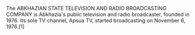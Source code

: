 The ABKHAZIAN STATE TELEVISION AND RADIO BROADCASTING COMPANY is Abkhazia's public television and radio broadcaster, founded in 1976. Its sole TV channel, Apsua TV, started broadcasting on November 6, 1976.[1]

